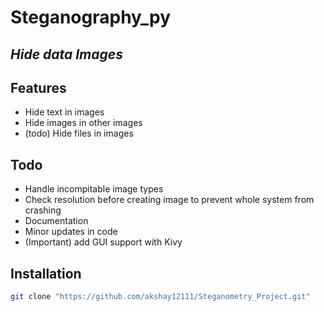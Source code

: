 # Steganography_py
## _Hide data Images_

## Features

- Hide text in images
- Hide images in other images
- (todo) Hide files in images

## Todo
- Handle incompitable image types
- Check resolution before creating image to prevent whole system from crashing
- Documentation
- Minor updates in code 
- (Important) add GUI support with Kivy

## Installation
```sh
git clone "https://github.com/akshay12111/Steganometry_Project.git"
```
